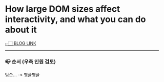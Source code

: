 # How large DOM sizes affect interactivity, and what you can do about it

[👉🏻 BLOG LINK](https://web.dev/dom-size-and-interactivity/)

---

### 📪 순서 (우측 인원 검토)

탐쓴... -> 팽글팽글
